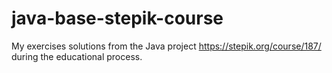 # java-base-stepik-course
My exercises solutions from the Java project https://stepik.org/course/187/ during the educational process.
